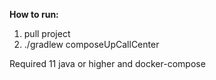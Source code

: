 **How to run:**
1. pull project
2. ./gradlew composeUpCallCenter

Required 11 java or higher and docker-compose